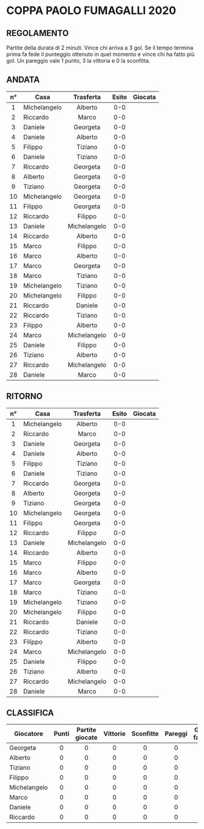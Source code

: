 # COPPA PAOLO FUMAGALLI 2020

## REGOLAMENTO

Partite della durata di 2 minuti. Vince chi arriva a 3 gol. Se il tempo termina prima fa fede il punteggio ottenuto in quel momento e vince chi ha fatto più gol. Un pareggio vale 1 punto, 3 la vittoria e 0 la sconfitta.

## ANDATA
| n° | Casa | Trasferta | Esito | Giocata
|:-:|----------|:-------------:|:------:|:------:
| 1 | Michelangelo | Alberto | 0-0 |
| 2 | Riccardo | Marco | 0-0 |
| 3 | Daniele | Georgeta | 0-0 |
| 4 | Daniele | Alberto | 0-0 |
| 5 | Filippo | Tiziano | 0-0 |
| 6 | Daniele | Tiziano | 0-0 |
| 7 | Riccardo | Georgeta | 0-0 |
| 8 | Alberto | Georgeta | 0-0 |
| 9 | Tiziano | Georgeta | 0-0 |
| 10 | Michelangelo | Georgeta | 0-0 |
| 11 | Filippo | Georgeta | 0-0 |
| 12 | Riccardo | Filippo | 0-0 |
| 13 | Daniele | Michelangelo | 0-0 |
| 14 | Riccardo | Alberto | 0-0 |
| 15 | Marco | Filippo | 0-0 |
| 16 | Marco | Alberto | 0-0 |
| 17 | Marco | Georgeta | 0-0 |
| 18 | Marco | Tiziano | 0-0 |
| 19 | Michelangelo | Tiziano | 0-0 |
| 20 | Michelangelo | Filippo | 0-0 |
| 21 | Riccardo | Daniele | 0-0 |
| 22 | Riccardo | Tiziano | 0-0 |
| 23 | Filippo | Alberto | 0-0 |
| 24 | Marco | Michelangelo | 0-0 |
| 25 | Daniele | Filippo | 0-0 |
| 26 | Tiziano | Alberto | 0-0 |
| 27 | Riccardo | Michelangelo | 0-0 |
| 28 | Daniele | Marco | 0-0 |

## RITORNO
| n° | Casa | Trasferta | Esito | Giocata
|:-:|----------|:-------------:|:------:|:------:
| 1 | Michelangelo | Alberto | 0-0 |
| 2 | Riccardo | Marco | 0-0 |
| 3 | Daniele | Georgeta | 0-0 |
| 4 | Daniele | Alberto | 0-0 |
| 5 | Filippo | Tiziano | 0-0 |
| 6 | Daniele | Tiziano | 0-0 |
| 7 | Riccardo | Georgeta | 0-0 |
| 8 | Alberto | Georgeta | 0-0 |
| 9 | Tiziano | Georgeta | 0-0 |
| 10 | Michelangelo | Georgeta | 0-0 |
| 11 | Filippo | Georgeta | 0-0 |
| 12 | Riccardo | Filippo | 0-0 |
| 13 | Daniele | Michelangelo | 0-0 |
| 14 | Riccardo | Alberto | 0-0 |
| 15 | Marco | Filippo | 0-0 |
| 16 | Marco | Alberto | 0-0 |
| 17 | Marco | Georgeta | 0-0 |
| 18 | Marco | Tiziano | 0-0 |
| 19 | Michelangelo | Tiziano | 0-0 |
| 20 | Michelangelo | Filippo | 0-0 |
| 21 | Riccardo | Daniele | 0-0 |
| 22 | Riccardo | Tiziano | 0-0 |
| 23 | Filippo | Alberto | 0-0 |
| 24 | Marco | Michelangelo | 0-0 |
| 25 | Daniele | Filippo | 0-0 |
| 26 | Tiziano | Alberto | 0-0 |
| 27 | Riccardo | Michelangelo | 0-0 |
| 28 | Daniele | Marco | 0-0 |

## CLASSIFICA
| Giocatore | Punti | Partite giocate | Vittorie | Sconfitte | Pareggi | Gol fatti | Gol subiti | Differenza reti
|--------|:-----:|:--------:|:--------:|:--------:|:--------:|:--------:|:--------:|:--------:|
|Georgeta | 0 | 0 | 0 | 0 | 0 | 0 | 0 | 0
|Alberto | 0 | 0 | 0 | 0 | 0 | 0 | 0 | 0
|Tiziano | 0 | 0 | 0 | 0 | 0 | 0 | 0 | 0
|Filippo | 0 | 0 | 0 | 0 | 0 | 0 | 0 | 0
|Michelangelo | 0 | 0 | 0 | 0 | 0 | 0 | 0 | 0
|Marco | 0 | 0 | 0 | 0 | 0 | 0 | 0 | 0
|Daniele | 0 | 0 | 0 | 0 | 0 | 0 | 0 | 0
|Riccardo | 0 | 0 | 0 | 0 | 0 | 0 | 0 | 0
